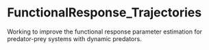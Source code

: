 # FunctionalResponse_Trajectories
Working to improve the functional response parameter estimation for predator-prey systems with dynamic predators. 
